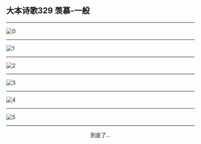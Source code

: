 
## 大本诗歌329 羡慕-一般
        
<div id="aplayer0"></div>

---

<img alt="0" data-original="/data/d0329/0.png">

---

<img alt="1" data-original="/data/d0329/1.png">

---

<img alt="2" data-original="/data/d0329/2.png">

---

<img alt="3" data-original="/data/d0329/3.png">

---

<img alt="4" data-original="/data/d0329/4.png">

---

<img alt="5" data-original="/data/d0329/5.png">

---

<p style="text-align: center">到底了...</p>

<script src="/js/dist-view.js"></script>

<script>
MAIN.id = 'd0329';
        
const ap0 = new APlayer({
    container: document.getElementById('aplayer0'),
    volume: 1,
    loop: 'none',
    preload: 'none',
    audio: [{
        name: '大本诗歌329.mp3',
        artist: '大本诗歌',
        url: 'https://res.wx.qq.com/voice/getvoice?mediaid=MzI0NTk3MDM5M18yMjQ3NDkxNjA2',
        cover: '/favicon'
    }]
});
</script>
